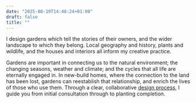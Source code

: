 ```yaml
---
date: "2025-08-19T14:48:24+01:00"
draft: false
title: ""
---
```


I design gardens which tell the stories of their owners, and the wider landscape to which they belong. Local geography and history, plants and wildlife, and the houses and interiors all inform my creative practice.

Gardens are important in connecting us to the natural environment; the changing seasons, weather and climate; and the cycles that all life are eternally engaged in. In new-build homes, where the connection to the land has been lost, gardens can reestablish that relationship, and enrich the lives of those who use them. Through a clear, collaborative [design process](/process), I guide you from initial consultation through to planting completion.
